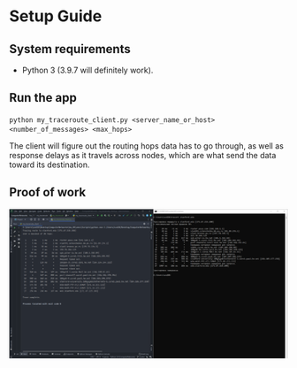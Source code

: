 # Setup Guide
## System requirements
* Python 3 (3.9.7 will definitely work).

## Run the app
`python my_traceroute_client.py <server_name_or_host> <number_of_messages> <max_hops>`

The client will figure out the routing hops data has to go through, as well as
response delays as it travels across nodes, which are what send the data toward
its destination.

## Proof of work
![proof image](my_traceroute_screenshot.png)
